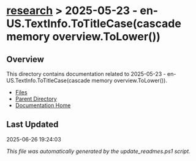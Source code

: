 # [research](../) > 2025-05-23 - en-US.TextInfo.ToTitleCase(cascade memory overview.ToLower())

## Overview
This directory contains documentation related to 2025-05-23 - en-US.TextInfo.ToTitleCase(cascade memory overview.ToLower()).

- [Files](#files)
- [Parent Directory](../)
- [Documentation Home](../../)

## Last Updated

2025-06-26 19:24:03

*This file was automatically generated by the update_readmes.ps1 script.*



